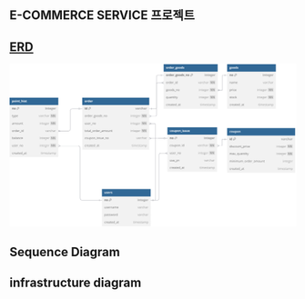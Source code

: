 ## E-COMMERCE SERVICE 프로젝트


## [ERD](https://dbdiagram.io/d/e-commerce-68380c69c07db17e77ae5bb5)
<img src="./docs/erd/e-commerce.svg">

## Sequence Diagram

## infrastructure diagram








<!-- 
### Prerequisites

#### Running Docker Containers

`local` profile 로 실행하기 위하여 인프라가 설정되어 있는 Docker 컨테이너를 실행해주셔야 합니다.

```bash
docker-compose up -d
```
-->